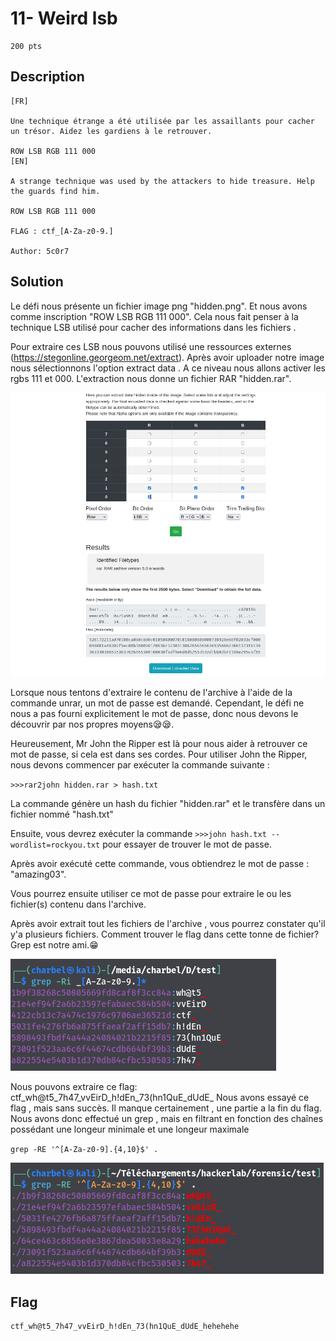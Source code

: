 # 11- Weird lsb
```
200 pts

```
## Description
```
[FR]

Une technique étrange a été utilisée par les assaillants pour cacher un trésor. Aidez les gardiens à le retrouver.

ROW LSB RGB 111 000
[EN]

A strange technique was used by the attackers to hide treasure. Help the guards find him.

ROW LSB RGB 111 000

FLAG : ctf_[A-Za-z0-9.]

Author: 5c0r7

```
## Solution 

Le défi nous présente un fichier image png "hidden.png". Et nous avons comme inscription "ROW LSB RGB 111 000". Cela nous fait penser à la technique LSB utilisé pour cacher des informations dans les fichiers . 

Pour extraire ces LSB nous pouvons utilisé une ressources externes (https://stegonline.georgeom.net/extract). Après avoir uploader notre image nous sélectionnons l'option extract data . A ce niveau nous allons activer les rgbs 111 et 000. L'extraction nous donne un fichier RAR "hidden.rar". 

<img src="File\extractweird.png">

Lorsque nous tentons d'extraire le contenu de l'archive à l'aide de la commande unrar, un mot de passe est demandé. Cependant, le défi ne nous a pas fourni explicitement le mot de passe, donc nous devons le découvrir par nos propres moyens😪😪.

Heureusement, Mr John the Ripper est là pour nous aider à retrouver ce mot de passe, si cela est dans ses cordes. Pour utiliser John the Ripper, nous devons commencer par exécuter la commande suivante :

`>>>rar2john hidden.rar > hash.txt`

La commande génère un hash du fichier "hidden.rar" et le transfère dans un fichier nommé "hash.txt"

Ensuite, vous devrez exécuter la commande `>>>john hash.txt --wordlist=rockyou.txt` pour essayer de trouver le mot de passe.

Après avoir exécuté cette commande, vous obtiendrez le mot de passe : "amazing03".

Vous pourrez ensuite utiliser ce mot de passe pour extraire le ou les fichier(s) contenu dans l'archive.

Après avoir extrait tout les fichiers de l'archive , vous pourrez constater qu'il y'a plusieurs fichiers.
Comment trouver le flag dans cette tonne de fichier? Grep est notre ami.😁

<img src="File/grep1.png">

Nous pouvons extraire ce flag: ctf_wh@t5_7h47_vvEirD_h!dEn_73(hn1QuE_dUdE_
Nous avons essayé ce flag , mais sans succès. 
Il manque certainement , une partie a la fin du flag.
Nous avons donc effectué un grep , mais en filtrant en fonction des chaînes possédant une longeur minimale et une longeur maximale

`grep -RE '^[A-Za-z0-9].{4,10}$' .`

<img src="File/grep2.png">

## Flag
```
ctf_wh@t5_7h47_vvEirD_h!dEn_73(hn1QuE_dUdE_hehehehe

```
